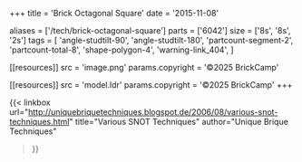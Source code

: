 +++
title = 'Brick Octagonal Square'
date  = '2015-11-08'

aliases = ['/tech/brick-octagonal-square']
parts = ['6042']
size  = ['8s', '8s', '2s']
tags  = [
  'angle-studtilt-90',
  'angle-studtilt-180',
  'partcount-segment-2',
  'partcount-total-8',
  'shape-polygon-4',
  'warning-link_404',
]

[[resources]]
src              = 'image.png'
params.copyright = '©2025 BrickCamp'

[[resources]]
src              = 'model.ldr'
params.copyright = '©2025 BrickCamp'
+++

{{< linkbox
    url="http://uniquebriquetechniques.blogspot.de/2006/08/various-snot-techniques.html"
    title="Various SNOT Techniques"
    author="Unique Brique Techniques"
>}}
